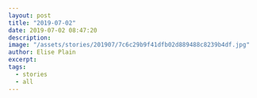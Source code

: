 ```yaml
---
layout: post
title: "2019-07-02"
date: 2019-07-02 08:47:20
description: 
image: "/assets/stories/201907/7c6c29b9f41dfb02d889488c8239b4df.jpg"
author: Elise Plain
excerpt: 
tags: 
  - stories
  - all
---
```



<p></p>
